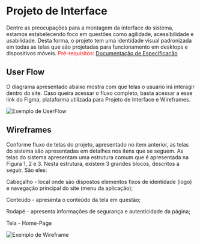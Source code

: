 
# Projeto de Interface

Dentre as preocupações para a montagem da interface do sistema, estamos estabelecendo foco em questões como agilidade, acessibilidade e usabilidade. Desta forma, o projeto tem uma identidade visual padronizada em todas as telas que são projetadas para funcionamento em desktops e dispositivos móveis.
<span style="color:red">Pré-requisitos: <a href="2-Especificação do Projeto.md"> Documentação de Especificação</a></span>


## User Flow

O diagrama apresentado abaixo mostra com que telas o usuário irá interagir dentro do site. Caso queira acessar o fluxo completo, basta acessar a esse link do Figma, plataforma utilizada para Projeto de Interface e Wireframes.

![Exemplo de UserFlow](img/userflow.jpg)

## Wireframes

Conforme  fluxo  de  telas  do  projeto,  apresentado  no  item  anterior,  as  telas  do  sistema  são apresentadas em detalhes nos itens que se seguem. As telas do sistema apresentam uma estrutura comum que é apresentada na Figura 1, 2 e 3. Nesta estrutura, existem 3 grandes blocos, descritos a seguir. São eles:

Cabeçalho - local  onde  são  dispostos  elementos  fixos  de  identidade  (logo)  e 
navegação principal do site (menu da aplicação);

Conteúdo - apresenta o conteúdo da tela em questão;

Rodapé  - apresenta informações de segurança e autenticidade da página;

Tela - Home-Page

![Exemplo de Wireframe](img/wireframe-example.png)
